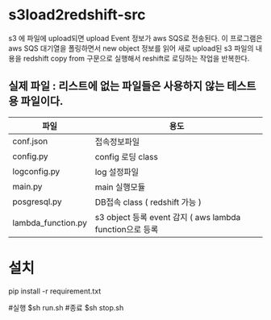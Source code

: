 
# s3load2redshift-src

s3 에 파일에 upload되면 upload Event 정보가 aws SQS로 전송된다.
이 프로그램은 aws SQS 대기열을 폴링하면서 new object 정보를
읽어 새로 upload된 s3 파일의 내용을  redshift copy from 구문으로 실행해서
reshift로 로딩하는 작업을 반복한다.


## 실제 파일 : 리스트에 없는 파일들은 사용하지 않는 테스트용 파일이다.

| 파일  | 용도                   |
| -------------- | ---------------------- |
| conf.json   | 접속정보파일   |
| config.py | config 로딩 class |
| logconfig.py | log 설정파일 |
| main.py| main 실행모듈 |
| posgresql.py| DB접속 class ( redshift 가능 )|
| lambda_function.py| s3 object 등록 event 감지 ( aws lambda function으로 등록|

# 설치
pip install -r requirement.txt

#실행
$sh run.sh
#종료
$sh stop.sh
